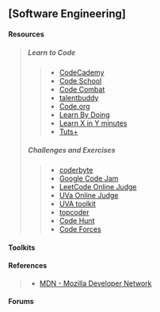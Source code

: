 ## [Software Engineering] ##

#### Resources ####
> 
> ##### Learn to Code #####
> > * [CodeCademy](http://www.codecademy.com/)
> > * [Code School](https://www.codeschool.com/)
> > * [Code Combat](http://codecombat.com/)
> > * [talentbuddy](https://www.talentbuddy.co/)
> > * [Code.org](http://code.org/)
> > * [Learn By Doing](https://www.learneroo.com/)
> > * [Learn X in Y minutes](http://learnxinyminutes.com/)
> > * [Tuts+](https://tutsplus.com/)
> 
> ##### Challenges and Exercises #####
> > * [coderbyte](http://coderbyte.com/)
> > * [Google Code Jam](https://code.google.com/codejam/)
> > * [LeetCode Online Judge](https://leetcode.com/)
> > * [UVa Online Judge](http://uva.onlinejudge.org/)
> > * [UVA toolkit](http://uvatoolkit.com/) 
> > * [topcoder](http://www.topcoder.com/)
> > * [Code Hunt](https://www.codehunt.com/)
> > * [Code Forces](http://codeforces.com/)

#### Toolkits ####

#### References ####
> * [MDN - Mozilla Developer Network](https://developer.mozilla.org/en-US/)

#### Forums ####
